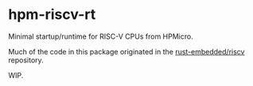 # hpm-riscv-rt

Minimal startup/runtime for RISC-V CPUs from HPMicro.

Much of the code in this package originated in the [rust-embedded/riscv] repository.

WIP.

[rust-embedded/riscv]: https://github.com/rust-embedded/riscv
